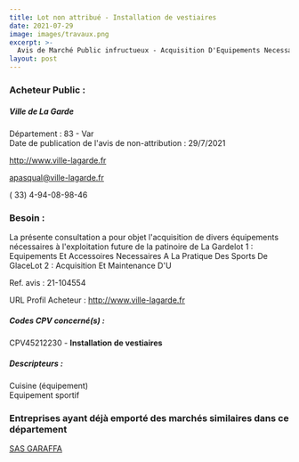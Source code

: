 ```yaml
---
title: Lot non attribué - Installation de vestiaires
date: 2021-07-29
image: images/travaux.png
excerpt: >-
  Avis de Marché Public infructueux - Acquisition D'Equipements Necessaires A L'Exploitation De La Patinoire De La Garde (en 4 lots)
layout: post
---
```


### Acheteur Public :
##### Ville de La Garde
Département : 83 - Var<br/>
Date de publication de l'avis de non-attribution : 29/7/2021


http://www.ville-lagarde.fr

apasqual@ville-lagarde.fr

( 33) 4-94-08-98-46
### Besoin :

La présente consultation a pour objet l'acquisition de divers équipements nécessaires à l'exploitation future de la patinoire de La Gardelot 1 : Equipements Et Accessoires Necessaires A La Pratique Des Sports De GlaceLot 2 : Acquisition Et Maintenance D'U

Ref. avis : 21-104554

URL Profil Acheteur : http://www.ville-lagarde.fr

##### Codes CPV concerné(s) :
CPV45212230 - **Installation de vestiaires** <br/>

##### Descripteurs :
Cuisine (équipement) <br/>
Equipement sportif <br/>

### Entreprises ayant déjà emporté des marchés similaires dans ce département
<a href="/entreprise-576/siren-795286814">SAS GARAFFA</a><br/><br/>
